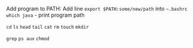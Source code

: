 Add program to PATH: 
Add line `export $PATH:some/new/path` into  `~.bashrc`
`which java` - print program path

`cd`
`ls`
`head`
`tail`
`cat`
`rm`
`touch`
`mkdir`

`grep`
`ps aux`
`chmod`
